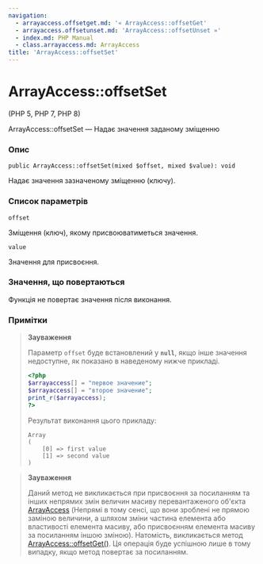 ```yaml
---
navigation:
  - arrayaccess.offsetget.md: '« ArrayAccess::offsetGet'
  - arrayaccess.offsetunset.md: 'ArrayAccess::offsetUnset »'
  - index.md: PHP Manual
  - class.arrayaccess.md: ArrayAccess
title: 'ArrayAccess::offsetSet'
---
```

# ArrayAccess::offsetSet

(PHP 5, PHP 7, PHP 8)

ArrayAccess::offsetSet — Надає значення заданому зміщенню

### Опис

```methodsynopsis
public ArrayAccess::offsetSet(mixed $offset, mixed $value): void
```

Надає значення зазначеному зміщенню (ключу).

### Список параметрів

`offset`

Зміщення (ключ), якому присвоюватиметься значення.

`value`

Значення для присвоєння.

### Значення, що повертаються

Функція не повертає значення після виконання.

### Примітки

> **Зауваження**
> 
> Параметр `offset` буде встановлений у **`null`**, якщо інше значення недоступне, як показано в наведеному нижче прикладі.
> 
> ```php
> <?php
> $arrayaccess[] = "первое значение";
> $arrayaccess[] = "второе значение";
> print_r($arrayaccess);
> ?>
> ```
> 
> Результат виконання цього прикладу:
> 
> ```
> Array
> (
>     [0] => first value
>     [1] => second value
> )
> ```

> **Зауваження**
> 
> Даний метод не викликається при присвоєння за посиланням та інших непрямих змін величин масиву перевантаженого об'єкта [ArrayAccess](class.arrayaccess.md) (Непрямі в тому сенсі, що вони зроблені не прямою заміною величини, а шляхом зміни частина елемента або властивості елемента масиву, або присвоєнням елемента масиву за посиланням іншою зміною). Натомість, викликається метод [ArrayAccess::offsetGet()](arrayaccess.offsetget.md). Ця операція буде успішною лише в тому випадку, якщо метод повертає за посиланням.
